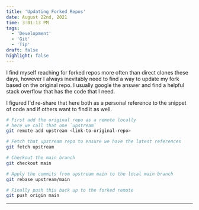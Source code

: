 ```yaml
---
title: 'Updating Forked Repos'
date: August 22nd, 2021
time: 3:01:13 PM
tags:
  - 'Development'
  - 'Git'
  - 'Tip'
draft: false
highlight: false
---
```


I find myself reaching for forked repos more often than direct clones these
days, however I always inevitably need to find a way to update my fork based on
the original repo. I usually google the answer and find a helpful stack overflow
that has the code that I need.

I figured I'd re-share that here both as a personal reference to the snippet of
code and if others want to find it as well.

```bash
# First add the original repo as a remote locally
# here we call that one `upstream`
git remote add upstream <link-to-original-repo>

# Fetch that upstream repo to ensure we have the latest references
git fetch upstream

# Checkout the main branch
git checkout main

# Apply the commits from upstream main to the local main branch
git rebase upstream/main

# Finally push this back up to the forked remote
git push origin main
```

<Spacer />

---

<Spacer />

